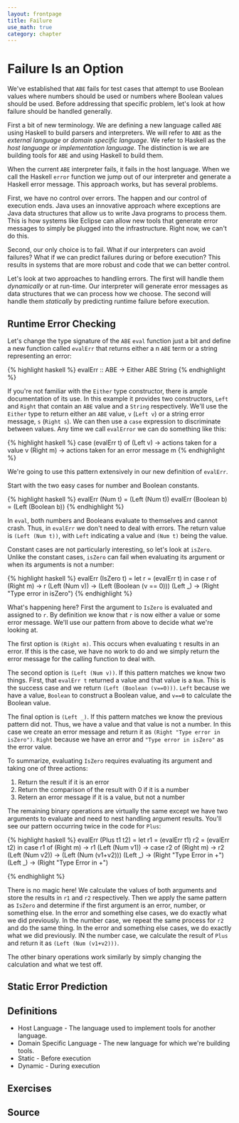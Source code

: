 ```yaml
---
layout: frontpage
title: Failure
use_math: true
category: chapter
---
```


$$
\newcommand\calc{\mathsf{calc}\;}
\newcommand\parse{\mathsf{parse}\;}
\newcommand\typeof{\mathsf{typeof}\;}
\newcommand\interp{\mathsf{interp}\;}
\newcommand\eval{\mathsf{eval}\;}
\newcommand\NUM{\mathsf{NUM}\;}
\newcommand\iif{\mathsf{if}\;}
\newcommand\tthen{\;\mathsf{then}\;}
\newcommand\eelse{\;\mathsf{else}\;}
\newcommand\iisZero{\mathsf{isZero}\;}
\newcommand\aand{\;\mathsf{\&\&}\;}
\newcommand\lleq{\;\mathtt{<=}\;}
\newcommand\ttrue{\;\mathsf{true}}
\newcommand\ffalse{\;\mathsf{false}}
$$

# Failure Is an Option

We've established that `ABE` fails for test cases that attempt to use Boolean values where numbers should be used or numbers where Boolean values should be used.  Before addressing that specific problem, let's look at how failure should be handled generally.

First a bit of new terminology.  We are defining a new language called `ABE` using Haskell to build parsers and interpreters.  We will refer to `ABE` as the *external language* or *domain specific language*.  We refer to Haskell as the *host language* or *implementation language*.  The distinction is we are building tools for `ABE` and using Haskell to build them.

When the current `ABE` interpreter fails, it fails in the host language.  When we call the Haskell `error` function we jump out of our interpreter and generate a Haskell error message.  This approach works, but has several problems.

First, we have no control over errors.  The happen and our control of execution ends.  Java uses an innovative approach where exceptions are Java data structures that allow us to write Java programs to process them.  This is how systems like Eclipse can allow new tools that generate error messages to simply be plugged into the infrastructure.  Right now, we can't do this.

Second, our only choice is to fail.  What if our interpreters can avoid failures?  What if we can predict failures during or before execution?  This results in systems that are more robust and code that we can better control.

Let's look at two approaches to handling errors.  The first will handle them *dynamically* or at run-time.  Our interpreter will generate error messages as data structures that we can process how we choose.  The second will handle them *statically* by predicting runtime failure before execution.

## Runtime Error Checking

Let's change the type signature of the `ABE` `eval` function just a bit and define a new function called `evalErr` that returns either a n `ABE` term or a string representing an error:

{% highlight haskell %}
evalErr :: ABE -> Either ABE String
{% endhighlight %}

If you're not familiar with the `Either` type constructor, there is ample documentation of its use.  In this example it provides two constructors, `Left` and `Right` that contain an `ABE` value and a `String` respectively.  We'll use the `Either` type to return either an `ABE` value, `v` (`Left v`) or a string error message, `s` (`Right s`).  We can then use a `case` expression to discriminate between values.  Any time we call `evalError` we can do something like this:

{% highlight haskell %}
case (evalErr t) of
  (Left v) -> actions taken for a value v
  (Right m) -> actions taken for an error message m
{% endhighlight %}

We're going to use this pattern extensively in our new definition of `evalErr`.

Start with the two easy cases for number and Boolean constants.

{% highlight haskell %}
evalErr (Num t) = (Left (Num t))
evalErr (Boolean b) = (Left (Boolean b))
{% endhighlight %}

In `eval`, both numbers and Booleans evaluate to themselves and cannot crash.  Thus, in `evalErr` we don't need to deal with errors.  The return value is `(Left (Num t))`, with `Left` indicating a value and `(Num t)` being the value.

Constant cases are not particularly interesting, so let's look at `isZero`.  Unlike the constant cases, `isZero` can fail when evaluating its argument or when its arguments is not a number:

{% highlight haskell %}
evalErr (IsZero t) =
  let r = (evalErr t)
  in case r of
       (Right m) -> r
       (Left (Num v)) -> (Left (Boolean (v == 0)))
       (Left _) -> (Right "Type error in isZero")
{% endhighlight %}

What's happening here?  First the argument to `IsZero` is evaluated and assigned to `r`.  By definition we know that `r` is now either a value or some error message.  We'll use our pattern from above to decide what we're looking at.

The first option is `(Right m)`.  This occurs when evaluating `t` results in an error.  If this is the case, we have no work to do and we simply return the error message for the calling function to deal with.

The second option is `(Left (Num v))`.  If this pattern matches we know two things.  First, that `evalErr t` returned a value and that value is a `Num`.  This is the success case and we return `(Left (Boolean (v==0)))`.  `Left` because we have a value, `Boolean` to construct a Boolean value, and `v==0` to calculate the Boolean value.

The final option is `(Left _)`.  If this pattern matches we know the previous pattern did not.  Thus, we have a value and that value is not a number.  In this case we create an error message and return it as `(Right "Type error in isZero")`.  `Right` because we have an error and `"Type error in isZero"` as the error value.

To summarize, evaluating `IsZero` requires evaluating its argument and taking one of three actions:

1. Return the result if it is an error
2. Return the comparison of the result with 0 if it is a number
3. Retern an error message if it is a value, but not a number

The remaining binary operations are virtually the same except we have two arguments to evaluate and need to nest handling argument results.  You'll see our pattern occurring twice in the code for `Plus`:

{% highlight haskell %}
evalErr (Plus t1 t2) =
  let r1 = (evalErr t1)
      r2 = (evalErr t2)
  in case r1 of
       (Right m) -> r1
       (Left (Num v1)) -> case r2 of
                            (Right m) -> r2
                            (Left (Num v2)) -> (Left (Num (v1+v2)))
                            (Left _) -> (Right "Type Error in +")
       (Left _) -> (Right "Type Error in +")

{% endhighlight %}

There is no magic here!  We calculate the values of both arguments and store the results in `r1` and `r2` respectively.  Then we apply the same pattern as `IsZero` and determine if the first argument is an error, number, or something else.  In the error and something else cases, we do exactly what we did previously.  In the number case, we repeat the same process for `r2` and do the same thing.  In the error and something else cases, we do exactly what we did previously.  IN the number case, we calculate the result of `Plus` and return it as `(Left (Num (v1+v2)))`.

The other binary operations work similarly by simply changing the calculation and what we test off.

## Static Error Prediction

## Definitions

- Host Language - The language used to implement tools for another language.
- Domain Specific Language - The new language for which we're building tools.
- Static - Before execution
- Dynamic - During execution

## Exercises

## Source